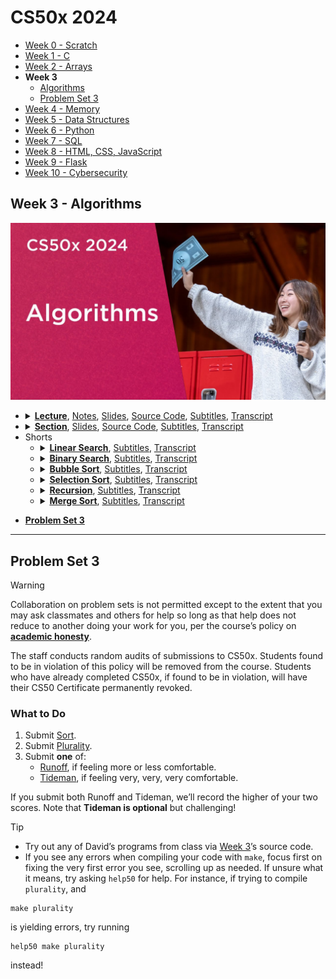 [Thumbnail]: ../../../images/2024/weeks/3.jpg

[0 CS50 Video Player]: https://video.cs50.io/jZzyERW7h1A
[0 360p SDR]: https://cdn.cs50.net/2023/fall/lectures/3/lecture3-360p.mp4.download
[0 720p SDR]: https://cdn.cs50.net/2023/fall/lectures/3/lecture3-720p.mp4.download
[0 1080p SDR]: https://cdn.cs50.net/2023/fall/lectures/3/lecture3-1080p.mp4.download
[0 4K HDR]: https://cdn.cs50.net/2023/fall/lectures/3/lecture3-4k-hdr.mp4.download
[0 YouTube]: https://youtu.be/jZzyERW7h1A

[1 CS50 Video Player]: https://video.cs50.io/DdaRHPGhe-E
[1 360p]: https://cdn.cs50.net/2023/fall/sections/3/section3-360p.mp4.download
[1 720p]: https://cdn.cs50.net/2023/fall/sections/3/section3-720p.mp4.download
[1 1080p]: https://cdn.cs50.net/2023/fall/sections/3/section3-1080p.mp4.download
[1 YouTube]: https://youtu.be/DdaRHPGhe-E

[Problem Set]: https://cs50.harvard.edu/x/2024/psets/3

# CS50x 2024
- [Week 0 - Scratch](../../weeks/0)
- [Week 1 - C](../../weeks/1)
- [Week 2 - Arrays](../../weeks/2)
- **Week 3**
  - [Algorithms](#week-3---algorithms)
  - [Problem Set 3](#problem-set-3)
- [Week 4 - Memory](../../weeks/4)
- [Week 5 - Data Structures](../../weeks/5)
- [Week 6 - Python](../../weeks/6)
- [Week 7 - SQL](../../weeks/7)
- [Week 8 - HTML, CSS, JavaScript](../../weeks/8)
- [Week 9 - Flask](../../weeks/9)
- [Week 10 - Cybersecurity](../../weeks/10)

## Week 3 - Algorithms
[![Thumbnail][Thumbnail]][0 YouTube]

<ul>
<li><details>
<summary>
<a href="https://youtu.be/jZzyERW7h1A"><b>Lecture</b></a>, 
<a href="https://cs50.harvard.edu/x/2024/notes/3">Notes</a>, 
<a href="https://cdn.cs50.net/2023/fall/lectures/3/lecture3.pdf">Slides</a>, 
<a href="https://cdn.cs50.net/2023/fall/lectures/3/src3.zip">Source Code</a>, 
<a href="https://cdn.cs50.net/2023/fall/lectures/3/lang/en/lecture3.srt">Subtitles</a>, 
<a href="https://cdn.cs50.net/2023/fall/lectures/3/lang/en/lecture3.txt">Transcript</a>
</summary>

- [CS50 Video Player][0 CS50 Video Player]
- MP4 in [360p SDR][0 360p SDR], [720p SDR][0 720p SDR], [1080p SDR][0 1080p SDR], [4K HDR][0 4K HDR]
- [YouTube][0 YouTube]
</details></li>

<li><details>
<summary>
<a href="https://youtu.be/DdaRHPGhe-E"><b>Section</b></a>, 
<a href="https://cdn.cs50.net/2023/fall/sections/3/section3.pdf">Slides</a>, 
<a href="https://cdn.cs50.net/2023/fall/sections/3/src3.zip">Source Code</a>, 
<a href="https://cdn.cs50.net/2023/fall/sections/3/lang/en/section3.srt">Subtitles</a>, 
<a href="https://cdn.cs50.net/2023/fall/sections/3/lang/en/section3.txt">Transcript</a>
</summary>

- [CS50 Video Player][1 CS50 Video Player]
- MP4 in [360p][1 360p], [720p][1 720p], [1080p][1 1080p]
- [YouTube][1 YouTube]
</details></li>

<li>Shorts<ul>
<li><details>
  <summary>
    <a href="https://youtu.be/TwsgCHYmbbA"><b>Linear Search</b></a>, 
    <a href="https://cdn.cs50.net/2017/fall/shorts/linear_search/lang/en/linear_search.srt">Subtitles</a>, 
    <a href="https://cdn.cs50.net/2017/fall/shorts/linear_search/lang/en/linear_search.txt">Transcript</a>
  </summary>

  - [CS50 Video Player](https://video.cs50.io/TwsgCHYmbbA)
  - MP4 in [360p](https://cdn.cs50.net/2017/fall/shorts/linear_search/linear_search-360p.mp4.download),
    [720p](https://cdn.cs50.net/2017/fall/shorts/linear_search/linear_search-720p.mp4.download),
    [1080p](https://cdn.cs50.net/2017/fall/shorts/linear_search/linear_search-1080p.mp4.download)
  - [YouTube](https://youtu.be/TwsgCHYmbbA)
</details></li>
<li><details>
  <summary>
    <a href="https://youtu.be/T98PIp4omUA"><b>Binary Search</b></a>, 
    <a href="https://cdn.cs50.net/2017/fall/shorts/binary_search/lang/en/binary_search.srt">Subtitles</a>, 
    <a href="https://cdn.cs50.net/2017/fall/shorts/binary_search/lang/en/binary_search.txt">Transcript</a>
  </summary>

  - [CS50 Video Player](https://video.cs50.io/T98PIp4omUA)
  - MP4 in [360p](https://cdn.cs50.net/2017/fall/shorts/binary_search/binary_search-360p.mp4.download),
    [720p](https://cdn.cs50.net/2017/fall/shorts/binary_search/binary_search-720p.mp4.download),
    [1080p](https://cdn.cs50.net/2017/fall/shorts/binary_search/binary_search-1080p.mp4.download)
  - [YouTube](https://youtu.be/T98PIp4omUA)
</details></li>
<li><details>
  <summary>
    <a href="https://youtu.be/RT-hUXUWQ2I"><b>Bubble Sort</b></a>, 
    <a href="https://cdn.cs50.net/2017/fall/shorts/bubble_sort/lang/en/bubble_sort.srt">Subtitles</a>, 
    <a href="https://cdn.cs50.net/2017/fall/shorts/bubble_sort/lang/en/bubble_sort.txt">Transcript</a>
  </summary>

  - [CS50 Video Player](https://video.cs50.io/RT-hUXUWQ2I)
  - MP4 in [360p](https://cdn.cs50.net/2017/fall/shorts/bubble_sort/bubble_sort-360p.mp4.download),
    [720p](https://cdn.cs50.net/2017/fall/shorts/bubble_sort/bubble_sort-720p.mp4.download),
    [1080p](https://cdn.cs50.net/2017/fall/shorts/bubble_sort/bubble_sort-1080p.mp4.download)
  - [YouTube](https://youtu.be/RT-hUXUWQ2I)
</details></li>
<li><details>
  <summary>
    <a href="https://youtu.be/3hH8kTHFw2A"><b>Selection Sort</b></a>, 
    <a href="https://cdn.cs50.net/2017/fall/shorts/selection_sort/lang/en/selection_sort.srt">Subtitles</a>, 
    <a href="https://cdn.cs50.net/2017/fall/shorts/selection_sort/lang/en/selection_sort.txt">Transcript</a>
  </summary>

  - [CS50 Video Player](https://video.cs50.io/3hH8kTHFw2A)
  - MP4 in [360p](https://cdn.cs50.net/2017/fall/shorts/selection_sort/selection_sort-360p.mp4.download),
    [720p](https://cdn.cs50.net/2017/fall/shorts/selection_sort/selection_sort-720p.mp4.download),
    [1080p](https://cdn.cs50.net/2017/fall/shorts/selection_sort/selection_sort-1080p.mp4.download)
  - [YouTube](https://youtu.be/3hH8kTHFw2A)
</details></li>
<li><details>
  <summary>
    <a href="https://youtu.be/mz6tAJMVmfM"><b>Recursion</b></a>, 
    <a href="https://cdn.cs50.net/2017/fall/shorts/recursion/lang/en/recursion.srt">Subtitles</a>, 
    <a href="https://cdn.cs50.net/2017/fall/shorts/recursion/lang/en/recursion.txt">Transcript</a>
  </summary>

  - [CS50 Video Player](https://video.cs50.io/mz6tAJMVmfM)
  - MP4 in [360p](https://cdn.cs50.net/2017/fall/shorts/recursion/recursion-360p.mp4.download),
    [720p](https://cdn.cs50.net/2017/fall/shorts/recursion/recursion-720p.mp4.download),
    [1080p](https://cdn.cs50.net/2017/fall/shorts/recursion/recursion-1080p.mp4.download)
  - [YouTube](https://youtu.be/mz6tAJMVmfM)
</details></li>
<li><details>
  <summary>
    <a href="https://youtu.be/Ns7tGNbtvV4"><b>Merge Sort</b></a>, 
    <a href="https://cdn.cs50.net/2017/fall/shorts/merge_sort/lang/en/merge_sort.srt">Subtitles</a>, 
    <a href="https://cdn.cs50.net/2017/fall/shorts/merge_sort/lang/en/merge_sort.txt">Transcript</a>
  </summary>

  - [CS50 Video Player](https://video.cs50.io/Ns7tGNbtvV4)
  - MP4 in [360p](https://cdn.cs50.net/2017/fall/shorts/merge_sort/merge_sort-360p.mp4.download),
    [720p](https://cdn.cs50.net/2017/fall/shorts/merge_sort/merge_sort-720p.mp4.download),
    [1080p](https://cdn.cs50.net/2017/fall/shorts/merge_sort/merge_sort-1080p.mp4.download)
  - [YouTube](https://youtu.be/Ns7tGNbtvV4)
</details></li>
</ul></li>
</ul>

- **[Problem Set 3][Problem Set]**

---

## Problem Set 3
> [!WARNING]
> Collaboration on problem sets is not permitted except to the extent that you may ask classmates and others for help so long as that help does not reduce to another doing your work for you, per the course’s policy on **[academic honesty](https://cs50.harvard.edu/x/2024/syllabus/#academic-honesty)**.
> 
> The staff conducts random audits of submissions to CS50x. Students found to be in violation of this policy will be removed from the course. Students who have already completed CS50x, if found to be in violation, will have their CS50 Certificate permanently revoked.

### What to Do
1. Submit [Sort](https://cs50.harvard.edu/x/2024/psets/3/sort/).
2. Submit [Plurality](https://cs50.harvard.edu/x/2024/psets/3/plurality/).
3. Submit **one** of:
    - [Runoff](https://cs50.harvard.edu/x/2024/psets/3/runoff/), if feeling more or less comfortable.
    - [Tideman](https://cs50.harvard.edu/x/2024/psets/3/tideman/), if feeling very, very, very comfortable.

If you submit both Runoff and Tideman, we’ll record the higher of your two scores. Note that **Tideman is optional** but challenging!

> [!TIP]
> - Try out any of David’s programs from class via [Week 3](https://cs50.harvard.edu/x/2024/weeks/3/)’s source code.
> - If you see any errors when compiling your code with `make`, focus first on fixing the very first error you see, scrolling up as needed. If unsure what it means, try asking `help50` for help. For instance, if trying to compile `plurality`, and
> ```
> make plurality
> ```
> is yielding errors, try running
> ```
> help50 make plurality
> ```
> instead!
